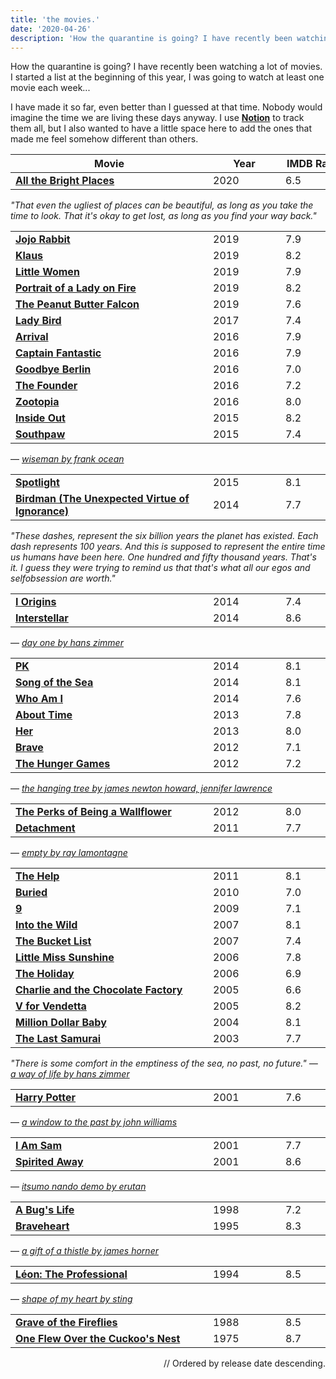```yaml
---
title: 'the movies.'
date: '2020-04-26'
description: 'How the quarantine is going? I have recently been watching a lot of movies.'
---
```


How the quarantine is going? I have recently been watching a lot of movies. I started a list at the beginning of this year, I was going to watch at least one movie each week...

I have made it so far, even better than I guessed at that time. Nobody would imagine the time we are living these days anyway. I use **<a href='https://www.notion.so' target='_blank'>Notion</a>** to track them all, but I also wanted to have a little space here to add the ones that made me feel somehow different than others.


| Movie |  Year | IMDB Rating |   |
|-------|-------|-------------|---|
| **<a href='https://www.imdb.com/title/tt3907584/' target='_blank'>All the Bright Places</a>** | 2020 | 6.5 | |

<span style='font-style: italic'>"That even the ugliest of places can be beautiful, as long as you take the time to look.
That it's okay to get lost, as long as you find your way back."</span>

|       |       |             |   |
|-------|-------|-------------|---|
| **<a href='https://www.imdb.com/title/tt2584384/' target='_blank'>Jojo Rabbit</a>** | 2019 | 7.9 | |
| **<a href='https://www.imdb.com/title/tt4729430/' target='_blank'>Klaus</a>** | 2019 | 8.2 | `Animation` |
| **<a href='https://www.imdb.com/title/tt3281548/' target='_blank'>Little Women</a>** | 2019 | 7.9 | |
| **<a href='https://www.imdb.com/title/tt8613070/' target='_blank'>Portrait of a Lady on Fire</a>** | 2019 | 8.2 | |
| **<a href='https://www.imdb.com/title/tt4364194/' target='_blank'>The Peanut Butter Falcon</a>** | 2019 | 7.6 | |
| **<a href='https://www.imdb.com/title/tt4925292/' target='_blank'>Lady Bird</a>** | 2017 | 7.4 | |
| **<a href='https://www.imdb.com/title/tt2543164/' target='_blank'>Arrival</a>** | 2016 | 7.9 | |
| **<a href='https://www.imdb.com/title/tt3553976/' target='_blank'>Captain Fantastic</a>** | 2016 | 7.9 | |
| **<a href='https://www.imdb.com/title/tt4911940/' target='_blank'>Goodbye Berlin</a>** | 2016 | 7.0 | |
| **<a href='https://www.imdb.com/title/tt4276820/' target='_blank'>The Founder</a>** | 2016 | 7.2 | |
| **<a href='https://www.imdb.com/title/tt2948356/' target='_blank'>Zootopia</a>** | 2016 | 8.0 | `Animation` |
| **<a href='https://www.imdb.com/title/tt2096673/' target='_blank'>Inside Out</a>** | 2015 | 8.2 | `Animation` |
| **<a href='https://www.imdb.com/title/tt1798684/' target='_blank'>Southpaw</a>** | 2015 | 7.4 | |
— <a href='https://www.youtube.com/watch?v=amwNrMFseAc' style='font-style: italic' target='_blank'>wiseman by frank ocean</a>

|       |       |             |   |
|-------|-------|-------------|---|
| **<a href='https://www.imdb.com/title/tt1895587/' target='_blank'>Spotlight</a>** | 2015 | 8.1 | |
| **<a href='https://www.imdb.com/title/tt2562232/' target='_blank'>Birdman (The Unexpected Virtue of Ignorance)</a>** | 2014 | 7.7 | |
<span style='font-style: italic'>"These dashes, represent the six billion years the planet has existed. Each dash represents 100 years. And this is supposed to represent the entire time us humans have been here. One hundred and fifty thousand years. That's it. I guess they were trying to remind us that that's what all our egos and selfobsession are worth."</span>

|       |       |             |   |
|-------|-------|-------------|---|
| **<a href='https://www.imdb.com/title/tt2884206/' target='_blank'>I Origins</a>** | 2014 | 7.4 | |
| **<a href='https://www.imdb.com/title/tt0816692/' target='_blank'>Interstellar</a>** | 2014 | 8.6 | |
— <a href='https://open.spotify.com/track/1ClIKr4uKzosk6FOpHwLJM?si=T7gAos64S1Ci6iMFKDP84Q' style='font-style: italic' target='_blank'>day one by hans zimmer</a>

|       |       |             |   |
|-------|-------|-------------|---|
| **<a href='https://www.imdb.com/title/tt2338151/' target='_blank'>PK</a>** | 2014 | 8.1 | |
| **<a href='https://www.imdb.com/title/tt1865505/' target='_blank'>Song of the Sea</a>** | 2014 | 8.1 | `Animation` |
| **<a href='https://www.imdb.com/title/tt3042408/' target='_blank'>Who Am I</a>** | 2014 | 7.6 | |
| **<a href='https://www.imdb.com/title/tt2194499/' target='_blank'>About Time</a>** | 2013 | 7.8 | |
| **<a href='https://www.imdb.com/title/tt1798709/' target='_blank'>Her</a>** | 2013 | 8.0 | |
| **<a href='https://www.imdb.com/title/tt1217209/' target='_blank'>Brave</a>** | 2012 | 7.1 | `Animation` |
| **<a href='https://www.imdb.com/title/tt1392170/' target='_blank'>The Hunger Games</a>** | 2012 | 7.2 | |
— <a href='https://open.spotify.com/track/416MsJxvxSKY96DCmbJIRs?si=7eXEoV3IRrS4eLdBjSSD1w' style='font-style: italic' target='_blank'>the hanging tree by james newton howard, jennifer lawrence</a>

|       |       |             |   |
|-------|-------|-------------|---|
| **<a href='https://www.imdb.com/title/tt1659337/' target='_blank'>The Perks of Being a Wallflower</a>** | 2012 | 8.0 | |
| **<a href='https://www.imdb.com/title/tt1683526/' target='_blank'>Detachment</a>** | 2011 | 7.7 | |
— <a href='https://open.spotify.com/track/33JX2be3eKVhl5xk8YQhVc?si=wxtbYm_LTJuQpa7JDkDYbg' style='font-style: italic' target='_blank'>empty by ray lamontagne</a>

|       |       |             |   |
|-------|-------|-------------|---|
| **<a href='https://www.imdb.com/title/tt1454029/' target='_blank'>The Help</a>** | 2011 | 8.1 | |
| **<a href='https://www.imdb.com/title/tt1462758/' target='_blank'>Buried</a>** | 2010 | 7.0 | |
| **<a href='https://www.imdb.com/title/tt0472033/' target='_blank'>9</a>** | 2009 | 7.1 | `Animation` |
| **<a href='https://www.imdb.com/title/tt0758758/' target='_blank'>Into the Wild</a>** | 2007 | 8.1 | |
| **<a href='https://www.imdb.com/title/tt0825232/' target='_blank'>The Bucket List</a>** | 2007 | 7.4 | |
| **<a href='https://www.imdb.com/title/tt0449059/' target='_blank'>Little Miss Sunshine</a>** | 2006 | 7.8 | |
| **<a href='https://www.imdb.com/title/tt0457939/' target='_blank'>The Holiday</a>** | 2006 | 6.9 | |
| **<a href='https://www.imdb.com/title/tt0367594/' target='_blank'>Charlie and the Chocolate Factory</a>** | 2005 | 6.6 | |
| **<a href='https://www.imdb.com/title/tt0434409/' target='_blank'>V for Vendetta</a>** | 2005 | 8.2 | |
| **<a href='https://www.imdb.com/title/tt0405159/' target='_blank'>Million Dollar Baby</a>** | 2004 | 8.1 | |
| **<a href='https://www.imdb.com/title/tt0325710/' target='_blank'>The Last Samurai</a>** | 2003 | 7.7 | |
<span style='font-style: italic'>"There is some comfort in the emptiness of the sea, no past, no future."
— <a href='https://open.spotify.com/track/6DHYWelHYuynVVPv2m58wl?si=yUF5PP55S-ON13YDxwG7_w' target='_blank'>a way of life by hans zimmer</a></span>

|       |       |             |   |
|-------|-------|-------------|---|
| **<a href='https://www.imdb.com/title/tt0241527/' target='_blank'>Harry Potter</a>** | 2001 | 7.6 | |
— <a href='https://open.spotify.com/track/1PPTlPJqKuL0fdoTmzwXJy?si=ph5TkXpARwCE-2yBVKoeXA' style='font-style: italic' target='_blank'>a window to the past by john williams</a>

|       |       |             |   |
|-------|-------|-------------|---|
| **<a href='https://www.imdb.com/title/tt0277027/' target='_blank'>I Am Sam</a>** | 2001 | 7.7 | |
| **<a href='https://www.imdb.com/title/tt0245429/' target='_blank'>Spirited Away</a>** | 2001 | 8.6 | `Animation` |
— <a href='https://open.spotify.com/track/54j8sRax3SMhpP6Dzvxfhv?si=p90AUPQSTRu-UWtIqo84gQ' style='font-style: italic' target='_blank'>itsumo nando demo by erutan</a>

|       |       |             |   |
|-------|-------|-------------|---|
| **<a href='https://www.imdb.com/title/tt0120623/' target='_blank'>A Bug's Life</a>** | 1998 | 7.2 | `Animation` |
| **<a href='https://www.imdb.com/title/tt0112573/' target='_blank'>Braveheart</a>** | 1995 | 8.3 | |
— <a href='https://open.spotify.com/track/3Yvi5NkUrSppVwrMHYkB6u?si=O6Miorl9TuGYwawRBsfM3A' style='font-style: italic' target='_blank'>a gift of a thistle by james horner</a>

|       |       |             |   |
|-------|-------|-------------|---|
| **<a href='https://www.imdb.com/title/tt0110413/' target='_blank'>Léon: The Professional</a>** | 1994 | 8.5 | |
— <a href='https://open.spotify.com/track/6CKoWCWAqEVWVjpeoJXyNH?si=qMhyFOb7Tf2ZdyounztONg' style='font-style: italic' target='_blank'>shape of my heart by sting</a>

|       |       |             |   |
|-------|-------|-------------|---|
| **<a href='https://www.imdb.com/title/tt0095327/' target='_blank'>Grave of the Fireflies</a>** | 1988 | 8.5 | `Animation` |
| **<a href='https://www.imdb.com/title/tt0073486/' target='_blank'>One Flew Over the Cuckoo's Nest</a>** | 1975 | 8.7 | |


<div style='text-align: right'>// Ordered by release date descending.</div>

<style>
  table td {
		width: 100px;
		min-width: 100px;
		max-width: 100px;
  }
  table td:first-of-type {
		width: 440px;
		min-width: 440px;
		max-width: 440px;
  }
	@media screen and (max-width: 992px) {
		table td:first-of-type {
			width: 300px;
			min-width: 300px;
			max-width: 300px;
		}
	}
	@media screen and (max-width: 638px) {
		table td:first-of-type {
			width: 150px;
			min-width: 150px;
			max-width: 150px;
		}
		table td:nth-of-type(2) {
      width: 70px;
			min-width: 70px;
			max-width: 70px;
		}
		table td:nth-of-type(3) {
      width: 60px;
			min-width: 60px;
			max-width: 60px;
		}
	}
  @media screen and (max-width: 438px) {
		table td:first-of-type {
			width: 110px;
			min-width: 110px;
			max-width: 110px;
		}
	}
}
</style>